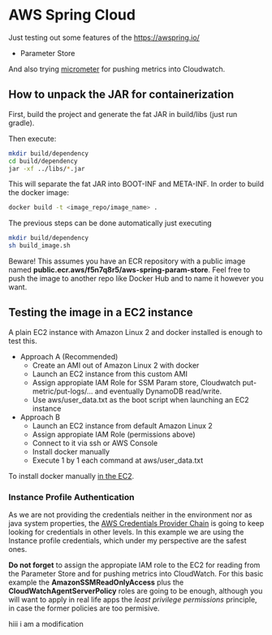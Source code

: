 # AWS Spring Cloud

Just testing out some features of the https://awspring.io/

- Parameter Store

And also trying [micrometer](https://micrometer.io/) for pushing metrics into Cloudwatch. 

## How to unpack the JAR for containerization

First, build the project and generate the fat JAR in build/libs (just run gradle).

Then execute:
````bash
mkdir build/dependency
cd build/dependency
jar -xf ../libs/*.jar
````

This will separate the fat JAR into BOOT-INF and META-INF.
In order to build the docker image:

````bash
docker build -t <image_repo/image_name> .
````

The previous steps can be done automatically just executing
````bash
mkdir build/dependency
sh build_image.sh
````

Beware! This assumes you have an ECR repository with a public image named __public.ecr.aws/f5n7q8r5/aws-spring-param-store__. 
Feel free to push the image to another repo like Docker Hub and to name it however you want.

## Testing the image in a EC2 instance

A plain EC2 instance with Amazon Linux 2 and docker installed is enough to test this. 

- Approach A (Recommended)
  - Create an AMI out of Amazon Linux 2 with docker
  - Launch an EC2 instance from this custom AMI
  - Assign appropiate IAM Role for SSM Param store, Cloudwatch put-metric/put-logs/... and eventually DynamoDB read/write.
  - Use aws/user_data.txt as the boot script when launching an EC2 instance
- Approach B
  - Launch an EC2 instance from default Amazon Linux 2
  - Assign appropiate IAM Role (permissions above)
  - Connect to it via ssh or AWS Console
  - Install docker manually
  - Execute 1 by 1 each command at aws/user_data.txt

To install docker manually [in the EC2](https://docs.aws.amazon.com/AmazonECS/latest/developerguide/docker-basics.html).

### Instance Profile Authentication

As we are not providing the credentials neither in the environment nor as java system properties, the [AWS Credentials Provider Chain](https://docs.aws.amazon.com/sdk-for-java/v1/developer-guide/credentials.html) is going to keep
looking for credentials in other levels. In this example we are using the Instance profile credentials, which under my perspective
are the safest ones.

__Do not forget__ to assign the appropiate IAM role to the EC2 for reading from the Parameter Store and for pushing metrics into CloudWatch.
For this basic example the __AmazonSSMReadOnlyAccess__ plus the __CloudWatchAgentServerPolicy__ roles are going to be enough, although you will want
 to apply in real life apps the _least privilege permissions_ principle, in case the former policies are too permisive.

hiii i am a modification